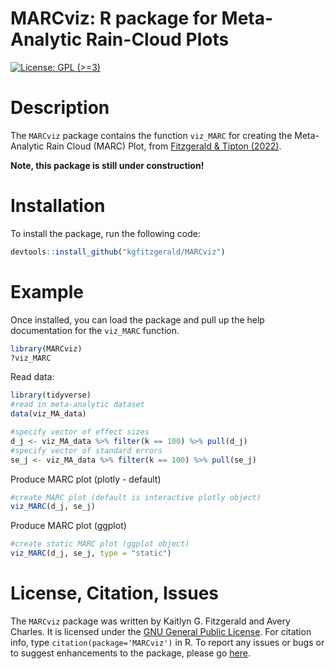 MARCviz: R package for Meta-Analytic Rain-Cloud Plots
======================================
[![License: GPL (>=3)](https://img.shields.io/badge/license-GPL-blue)](https://www.gnu.org/licenses/gpl-3.0.txt)

# Description

The `MARCviz` package contains the function `viz_MARC` for creating the
Meta-Analytic Rain Cloud (MARC) Plot, from [Fitzgerald & Tipton
(2022)](https://www.tandfonline.com/doi/abs/10.1080/19345747.2022.2031366).

**Note, this package is still under construction!**

# Installation

To install the package, run the following code:

```r
devtools::install_github("kgfitzgerald/MARCviz")
```

# Example 

Once installed, you can load the package and pull up the help
documentation for the `viz_MARC` function.

```r
library(MARCviz)
?viz_MARC
```

Read data:

```r
library(tidyverse)
#read in meta-analytic dataset
data(viz_MA_data)

#specify vector of effect sizes
d_j <- viz_MA_data %>% filter(k == 100) %>% pull(d_j)
#specify vector of standard errors
se_j <- viz_MA_data %>% filter(k == 100) %>% pull(se_j)
```

Produce MARC plot (plotly - default)

```r
#create MARC plot (default is interactive plotly object)
viz_MARC(d_j, se_j)
```

Produce MARC plot (ggplot)

```r
#create static MARC plot (ggplot object)
viz_MARC(d_j, se_j, type = "static")
```

# License, Citation, Issues

The `MARCviz` package was written by Kaitlyn G. Fitzgerald and Avery Charles. It is licensed under the [GNU General Public License](https://www.gnu.org/licenses/gpl-3.0.txt). For citation info, type `citation(package='MARCviz')` in R. To report any issues or bugs or to suggest enhancements to the package, please go [here](https://github.com/kgfitzgerald/MARCviz/issues).
